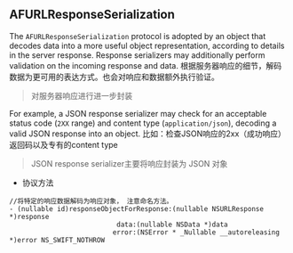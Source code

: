 ## AFURLResponseSerialization
The `AFURLResponseSerialization` protocol is adopted by an object that decodes data into a more useful object representation, according to details in the server response. Response serializers may additionally perform validation on the incoming response and data. 根据服务器响应的细节，解码数据为更可用的表达方式。也会对响应和数据额外执行验证。
> 对服务器响应进行进一步封装

For example, a JSON response serializer may check for an acceptable status code (`2XX` range) and content type (`application/json`), decoding a valid JSON response into an object.  比如：检查JSON响应的2xx（成功响应）返回码以及专有的content type
> JSON response serializer主要将响应封装为 JSON 对象

- 协议方法

```swifty
//将特定的响应数据解码为响应对象， 注意命名方法。
- (nullable id)responseObjectForResponse:(nullable NSURLResponse *)response
                           data:(nullable NSData *)data
                          error:(NSError * _Nullable __autoreleasing *)error NS_SWIFT_NOTHROW
```


